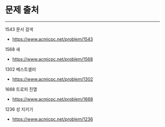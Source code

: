 # 문제 출처

---
1543 문서 검색
- https://www.acmicpc.net/problem/1543

1568 새
- https://www.acmicpc.net/problem/1568

1302 베스트셀러
- https://www.acmicpc.net/problem/1302

1668 트로피 진열
- https://www.acmicpc.net/problem/1668

1236 성 지키기
- https://www.acmicpc.net/problem/1236
